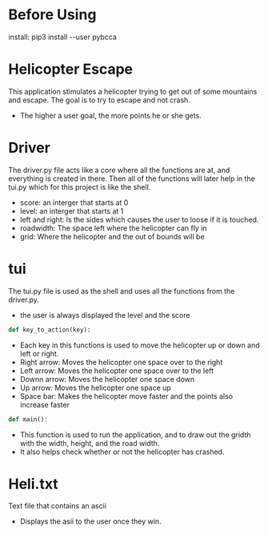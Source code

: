 # Before Using
install:
pip3 install --user pybcca


# Helicopter Escape
This application stimulates a helicopter trying to get out of some mountains and escape.
The goal is to try to escape and not crash.
- The higher a user goal, the more points he or she gets.

# Driver

The driver.py file acts like a core where all the functions are at, and everything is created in there.  Then all of the functions will later help in the tui.py which for this project is like the shell.

- score: an interger that starts at 0
- level: an interger that starts at 1
- left and right: Is the sides which causes the user to loose if it is touched.
- roadwidth:  The space left where the helicopter can fly in
- grid: Where the helicopter and the out of bounds will be



# tui

The tui.py file is used as the shell and uses all the functions from the driver.py.

- the user is always displayed the level and the score

```python
def key_to_action(key):
```
- Each key in this functions is used to move the helicopter up or down and left or right.
- Right arrow:  Moves the helicopter one space over to the right
- Left arrow:  Moves the helicopter one space over to the left
- Downn arrow:  Moves the helicopter one space down
- Up arrow:  Moves the helicopter one space up
- Space bar:  Makes the helicopter move faster and the points also increase faster

```python
def main():
```
- This function is used to run the application, and to draw out the gridth with the width, height, and the road width.
- It also helps check whether or not the helicopter has crashed.

# Heli.txt

Text file that contains an ascii
- Displays the asii to the user once they win.

